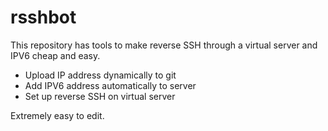 # rsshbot

 This repository has tools to make reverse SSH through a virtual server and IPV6 cheap and easy.
 - Upload IP address dynamically to git
 - Add IPV6 address automatically to server
 - Set up reverse SSH on virtual server

 Extremely easy to edit. 